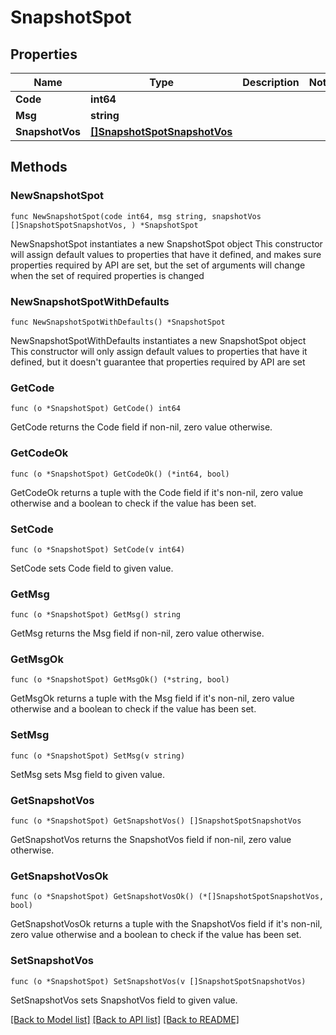 # SnapshotSpot

## Properties

Name | Type | Description | Notes
------------ | ------------- | ------------- | -------------
**Code** | **int64** |  | 
**Msg** | **string** |  | 
**SnapshotVos** | [**[]SnapshotSpotSnapshotVos**](SnapshotSpotSnapshotVos.md) |  | 

## Methods

### NewSnapshotSpot

`func NewSnapshotSpot(code int64, msg string, snapshotVos []SnapshotSpotSnapshotVos, ) *SnapshotSpot`

NewSnapshotSpot instantiates a new SnapshotSpot object
This constructor will assign default values to properties that have it defined,
and makes sure properties required by API are set, but the set of arguments
will change when the set of required properties is changed

### NewSnapshotSpotWithDefaults

`func NewSnapshotSpotWithDefaults() *SnapshotSpot`

NewSnapshotSpotWithDefaults instantiates a new SnapshotSpot object
This constructor will only assign default values to properties that have it defined,
but it doesn't guarantee that properties required by API are set

### GetCode

`func (o *SnapshotSpot) GetCode() int64`

GetCode returns the Code field if non-nil, zero value otherwise.

### GetCodeOk

`func (o *SnapshotSpot) GetCodeOk() (*int64, bool)`

GetCodeOk returns a tuple with the Code field if it's non-nil, zero value otherwise
and a boolean to check if the value has been set.

### SetCode

`func (o *SnapshotSpot) SetCode(v int64)`

SetCode sets Code field to given value.


### GetMsg

`func (o *SnapshotSpot) GetMsg() string`

GetMsg returns the Msg field if non-nil, zero value otherwise.

### GetMsgOk

`func (o *SnapshotSpot) GetMsgOk() (*string, bool)`

GetMsgOk returns a tuple with the Msg field if it's non-nil, zero value otherwise
and a boolean to check if the value has been set.

### SetMsg

`func (o *SnapshotSpot) SetMsg(v string)`

SetMsg sets Msg field to given value.


### GetSnapshotVos

`func (o *SnapshotSpot) GetSnapshotVos() []SnapshotSpotSnapshotVos`

GetSnapshotVos returns the SnapshotVos field if non-nil, zero value otherwise.

### GetSnapshotVosOk

`func (o *SnapshotSpot) GetSnapshotVosOk() (*[]SnapshotSpotSnapshotVos, bool)`

GetSnapshotVosOk returns a tuple with the SnapshotVos field if it's non-nil, zero value otherwise
and a boolean to check if the value has been set.

### SetSnapshotVos

`func (o *SnapshotSpot) SetSnapshotVos(v []SnapshotSpotSnapshotVos)`

SetSnapshotVos sets SnapshotVos field to given value.



[[Back to Model list]](../README.md#documentation-for-models) [[Back to API list]](../README.md#documentation-for-api-endpoints) [[Back to README]](../README.md)



